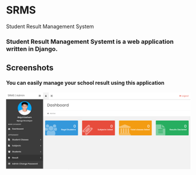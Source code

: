 # SRMS
Student Result Management System

### Student Result Management Systemt is a web application written in Django.

## Screenshots
#### You can easily manage your school result using this application  

![Dashboard](Screenshots/dashboard.png "SRMS Dashboard")
